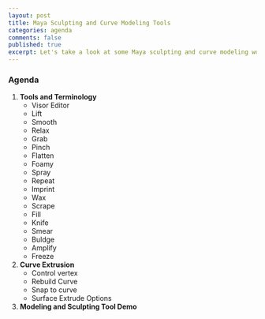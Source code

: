 ```yaml
---
layout: post
title: Maya Sculpting and Curve Modeling Tools
categories: agenda
comments: false
published: true
excerpt: Let's take a look at some Maya sculpting and curve modeling workflows.
---
```


### Agenda

1. **Tools and Terminology**
   - Visor Editor
   - Lift
   - Smooth
   - Relax
   - Grab
   - Pinch
   - Flatten
   - Foamy
   - Spray
   - Repeat
   - Imprint
   - Wax
   - Scrape
   - Fill
   - Knife
   - Smear
   - Buldge
   - Amplify
   - Freeze
2. **Curve Extrusion**
   - Control vertex
   - Rebuild Curve
   - Snap to curve
   - Surface Extrude Options
3. **Modeling and Sculpting Tool Demo**
